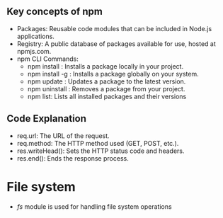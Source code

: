 ## Key concepts of npm
- Packages: Reusable code modules that can be included in Node.js applications.
- Registry: A public database of packages available for use, hosted at npmjs.com.
- npm CLI Commands:
    - npm install <package-name>: Installs a package locally in your project.
    - npm install -g <package-name>: Installs a package globally on your system.
    - npm update <package-name>: Updates a package to the latest version.
    - npm uninstall <package-name>: Removes a package from your project.
    - npm list: Lists all installed packages and their versions

## Code Explanation
- req.url: The URL of the request.
- req.method: The HTTP method used (GET, POST, etc.).
- res.writeHead(): Sets the HTTP status code and headers.
- res.end(): Ends the response process.

# File system
- *fs* module is used for handling file system operations